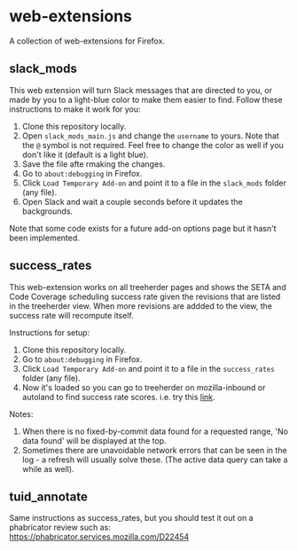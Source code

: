 # web-extensions

A collection of web-extensions for Firefox.

## slack_mods

This web extension will turn Slack messages that are directed to you, or made by you to a light-blue color to make them easier to find. Follow these instructions to make it work for you:

1. Clone this repository locally.
1. Open `slack_mods_main.js` and change the `username` to yours. Note that the `@` symbol is not required. Feel free to change the color as well if you don't like it (default is a light blue).
1. Save the file afte rmaking the changes.
1. Go to `about:debugging` in Firefox.
1. Click `Load Temporary Add-on` and point it to a file in the `slack_mods` folder (any file).
1. Open Slack and wait a couple seconds before it updates the backgrounds.

Note that some code exists for a future add-on options page but it hasn't been implemented.

## success_rates

This web-extension works on all treeherder pages and shows the SETA and Code Coverage scheduling success rate given the revisions that are listed in the treeherder view. When more revisions are addded to the view, the success rate will recompute itself.

Instructions for setup: 
1. Clone this repository locally.
2. Go to `about:debugging` in Firefox.
3. Click `Load Temporary Add-on` and point it to a file in the `success_rates` folder (any file).
4. Now it's loaded so you can go to treeherder on mozilla-inbound or autoland to find success rate scores. i.e. try this [link](https://treeherder.mozilla.org/#/jobs?repo=mozilla-inbound&searchStr=decisionkjhk&fromchange=693c18f60a0fc7dcac8f5162de4f248b0570e27e).

Notes:
1. When there is no fixed-by-commit data found for a requested range, 'No data found' will be displayed at the top.
2. Sometimes there are unavoidable network errors that can be seen in the log - a refresh will usually solve these. (The active data query can take a while as well).

## tuid_annotate

Same instructions as success_rates, but you should test it out on a phabricator review such as: https://phabricator.services.mozilla.com/D22454
